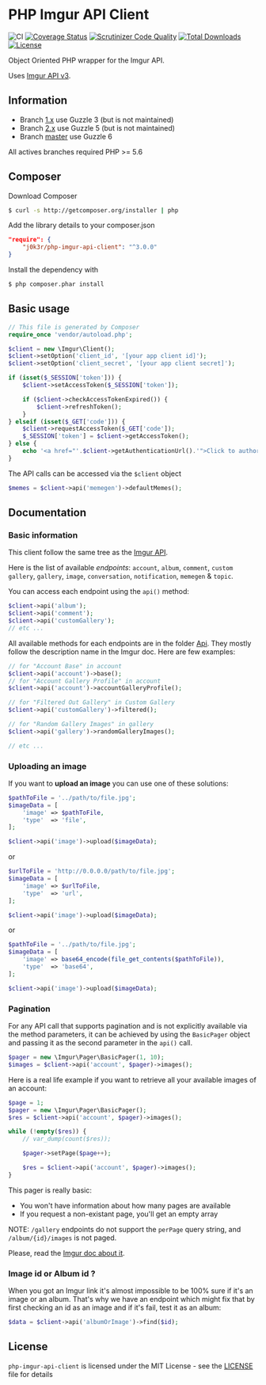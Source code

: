 # PHP Imgur API Client

![CI](https://github.com/j0k3r/php-imgur-api-client/workflows/CI/badge.svg)
[![Coverage Status](https://coveralls.io/repos/j0k3r/php-imgur-api-client/badge.svg?branch=master&service=github)](https://coveralls.io/github/j0k3r/php-imgur-api-client?branch=master)
[![Scrutinizer Code Quality](https://scrutinizer-ci.com/g/j0k3r/php-imgur-api-client/badges/quality-score.png?branch=master)](https://scrutinizer-ci.com/g/j0k3r/php-imgur-api-client/?branch=master)
[![Total Downloads](https://poser.pugx.org/j0k3r/php-imgur-api-client/downloads)](https://packagist.org/packages/j0k3r/php-imgur-api-client)
[![License](https://poser.pugx.org/j0k3r/php-imgur-api-client/license)](https://packagist.org/packages/j0k3r/php-imgur-api-client)

Object Oriented PHP wrapper for the Imgur API.

Uses [Imgur API v3](https://api.imgur.com/).

## Information

* Branch [1.x](https://github.com/j0k3r/php-imgur-api-client/tree/1.x) use Guzzle 3 (but is not maintained)
* Branch [2.x](https://github.com/j0k3r/php-imgur-api-client/tree/2.x) use Guzzle 5 (but is not maintained)
* Branch [master](https://github.com/j0k3r/php-imgur-api-client/tree/master) use Guzzle 6

All actives branches required PHP >= 5.6

## Composer

Download Composer

```bash
$ curl -s http://getcomposer.org/installer | php
```

Add the library details to your composer.json

```json
"require": {
    "j0k3r/php-imgur-api-client": "^3.0.0"
}
```

Install the dependency with

```bash
$ php composer.phar install
```

## Basic usage

```php
// This file is generated by Composer
require_once 'vendor/autoload.php';

$client = new \Imgur\Client();
$client->setOption('client_id', '[your app client id]');
$client->setOption('client_secret', '[your app client secret]');

if (isset($_SESSION['token'])) {
    $client->setAccessToken($_SESSION['token']);

    if ($client->checkAccessTokenExpired()) {
        $client->refreshToken();
    }
} elseif (isset($_GET['code'])) {
    $client->requestAccessToken($_GET['code']);
    $_SESSION['token'] = $client->getAccessToken();
} else {
    echo '<a href="'.$client->getAuthenticationUrl().'">Click to authorize</a>';
}
```

The API calls can be accessed via the `$client` object

```php
$memes = $client->api('memegen')->defaultMemes();
```

## Documentation

### Basic information

This client follow the same tree as the [Imgur API](https://apidocs.imgur.com).

Here is the list of available _endpoints_: `account`, `album`, `comment`, `custom gallery`, `gallery`, `image`, `conversation`, `notification`, `memegen` & `topic`.

You can access each endpoint using the `api()` method:

```php
$client->api('album');
$client->api('comment');
$client->api('customGallery');
// etc ...
```

All available methods for each endpoints are in the folder [Api](lib/Imgur/Api). They mostly follow the description name in the Imgur doc. Here are few examples:

```php
// for "Account Base" in account
$client->api('account')->base();
// for "Account Gallery Profile" in account
$client->api('account')->accountGalleryProfile();

// for "Filtered Out Gallery" in Custom Gallery
$client->api('customGallery')->filtered();

// for "Random Gallery Images" in gallery
$client->api('gallery')->randomGalleryImages();

// etc ...
```

### Uploading an image

If you want to **upload an image** you can use one of these solutions:

```php
$pathToFile = '../path/to/file.jpg';
$imageData = [
    'image' => $pathToFile,
    'type'  => 'file',
];

$client->api('image')->upload($imageData);
```

or


```php
$urlToFile = 'http://0.0.0.0/path/to/file.jpg';
$imageData = [
    'image' => $urlToFile,
    'type'  => 'url',
];

$client->api('image')->upload($imageData);
```

or


```php
$pathToFile = '../path/to/file.jpg';
$imageData = [
    'image' => base64_encode(file_get_contents($pathToFile)),
    'type'  => 'base64',
];

$client->api('image')->upload($imageData);
```

### Pagination

For any API call that supports pagination and is not explicitly available via the method parameters, it can be achieved by using the `BasicPager` object and passing it as the second parameter in the `api()` call.

```php
$pager = new \Imgur\Pager\BasicPager(1, 10);
$images = $client->api('account', $pager)->images();
```

Here is a real life example if you want to retrieve all your available images of an account:

```php
$page = 1;
$pager = new \Imgur\Pager\BasicPager();
$res = $client->api('account', $pager)->images();

while (!empty($res)) {
    // var_dump(count($res));

    $pager->setPage($page++);

    $res = $client->api('account', $pager)->images();
}
```

This pager is really basic:

 - You won't have information about how many pages are available
 - If you request a non-existant page, you'll get an empty array

NOTE: `/gallery` endpoints do not support the `perPage` query string, and `/album/{id}/images` is not paged.

Please, read the [Imgur doc about it](https://api.imgur.com/#paging_results).

### Image id or Album id ?

When you got an Imgur link it's almost impossible to be 100% sure if it's an image or an album.
That's why we have an endpoint which might fix that by first checking an id as an image and if it's fail, test it as an album:


```php
$data = $client->api('albumOrImage')->find($id);
```

## License

`php-imgur-api-client` is licensed under the MIT License - see the [LICENSE](LICENSE) file for details
